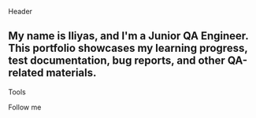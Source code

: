Header

## My name is Iliyas, and I'm a Junior QA Engineer. This portfolio showcases my learning progress, test documentation, bug reports, and other QA-related materials.

Tools

Follow me